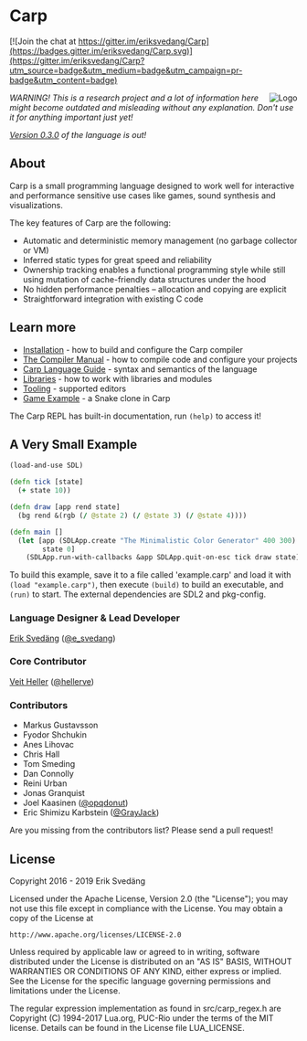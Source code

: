 # Carp

[![Join the chat at https://gitter.im/eriksvedang/Carp](https://badges.gitter.im/eriksvedang/Carp.svg)](https://gitter.im/eriksvedang/Carp?utm_source=badge&utm_medium=badge&utm_campaign=pr-badge&utm_content=badge)

<img src="https://github.com/carp-lang/Carp/blob/master/img/carp_logo_300_c.png" alt="Logo" align="right" />

<i>WARNING! This is a research project and a lot of information here might become outdated and misleading without any explanation. Don't use it for anything important just yet!</i>

<i>[Version 0.3.0](https://github.com/carp-lang/Carp/releases/tag/v0.3.0) of the language is out!</i>

## About

Carp is a small programming language designed to work well for interactive and performance sensitive use cases like games, sound synthesis and visualizations.

The key features of Carp are the following:
* Automatic and deterministic memory management (no garbage collector or VM)
* Inferred static types for great speed and reliability
* Ownership tracking enables a functional programming style while still using mutation of cache-friendly data structures under the hood
* No hidden performance penalties – allocation and copying are explicit
* Straightforward integration with existing C code

## Learn more

* [Installation](docs/Install.md) - how to build and configure the Carp compiler
* [The Compiler Manual](docs/Manual.md) - how to compile code and configure your projects
* [Carp Language Guide](docs/LanguageGuide.md) - syntax and semantics of the language
* [Libraries](docs/Libraries.md) - how to work with libraries and modules
* [Tooling](docs/Tooling.md) - supported editors
* [Game Example](examples/reptile.carp) - a Snake clone in Carp

The Carp REPL has built-in documentation, run ```(help)``` to access it!

## A Very Small Example

```clojure
(load-and-use SDL)

(defn tick [state]
  (+ state 10))

(defn draw [app rend state]
  (bg rend &(rgb (/ @state 2) (/ @state 3) (/ @state 4))))

(defn main []
  (let [app (SDLApp.create "The Minimalistic Color Generator" 400 300)
        state 0]
    (SDLApp.run-with-callbacks &app SDLApp.quit-on-esc tick draw state)))
```

To build this example, save it to a file called 'example.carp' and load it with ```(load "example.carp")```, then execute ```(build)``` to build an executable, and ```(run)``` to start. The external dependencies are SDL2 and pkg-config.

### Language Designer & Lead Developer
[Erik Svedäng](http://www.eriksvedang.com) ([@e_svedang](https://twitter.com/e_svedang))

### Core Contributor
[Veit Heller](http://veitheller.de) ([@hellerve](https://github.com/hellerve))

### Contributors
* Markus Gustavsson
* Fyodor Shchukin
* Anes Lihovac
* Chris Hall
* Tom Smeding
* Dan Connolly
* Reini Urban
* Jonas Granquist
* Joel Kaasinen ([@opqdonut](https://github.com/opqdonut))
* Eric Shimizu Karbstein ([@GrayJack](https://github.com/GrayJack))

Are you missing from the contributors list? Please send a pull request!

## License

Copyright 2016 - 2019 Erik Svedäng

Licensed under the Apache License, Version 2.0 (the "License");
you may not use this file except in compliance with the License.
You may obtain a copy of the License at

    http://www.apache.org/licenses/LICENSE-2.0

Unless required by applicable law or agreed to in writing, software
distributed under the License is distributed on an "AS IS" BASIS,
WITHOUT WARRANTIES OR CONDITIONS OF ANY KIND, either express or implied.
See the License for the specific language governing permissions and
limitations under the License.

The regular expression implementation as found in src/carp_regex.h are
Copyright (C) 1994-2017 Lua.org, PUC-Rio under the terms of the MIT license.
Details can be found in the License file LUA_LICENSE.
